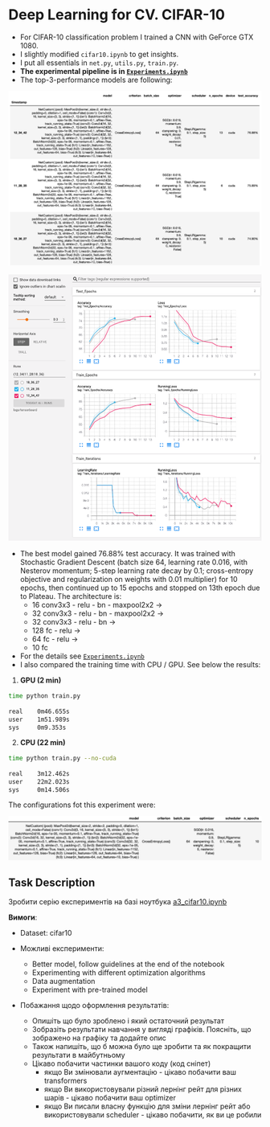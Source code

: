 # Deep Learning for CV. CIFAR-10

- For CIFAR-10 classification problem I trained a CNN with GeForce GTX 1080.
- I slightly modified `cifar10.ipynb` to get insights.
- I put all essentials in `net.py`, `utils.py`, `train.py`.
- **The experimental pipeline is in [`Experiments.ipynb`](./Experiments.ipynb)**
- The top-3-performance models are following:

![Top-3 Configs](assets/top-3_configs.png?raw=true "Top-3 Configs")

![Top-3 TB](assets/top-3_tb.png?raw=true "Top-3 TB")

- The best model gained 76.88% test accuracy. It was trained with Stochastic Gradient Descent (batch size 64, learning rate 0.016, with Nesterov momentum; 5-step learning rate decay by 0.1; cross-entropy objective and regularization on weights with 0.01 multiplier) for 10 epochs, then continued up to 15 epochs and stopped on 13th epoch due to Plateau. The architecture is:
    * 16 conv3x3 - relu - bn - maxpool2x2 ->
    * 32 conv3x3 - relu - bn - maxpool2x2 ->
    * 32 conv3x3 - relu - bn ->
    * 128 fc - relu ->
    * 64 fc - relu ->
    * 10 fc
- For the details see [`Experiments.ipynb`](./Experiments.ipynb)
- I also compared the training time with CPU / GPU. See below the results:
1. **GPU (2 min)**
```bash
time python train.py
```
```
real    0m46.655s
user    1m51.989s
sys     0m9.353s
```

2. **CPU (22 min)**
```bash
time python train.py --no-cuda
```
```
real    3m12.462s
user    22m2.023s
sys     0m14.506s
```
The configurations fot this experiment were:

![GPU/CPU Configs](assets/gpu_cpu_configs.png?raw=true "GPU/CPU Configs")

## Task Description

Зробити серiю експериментiв на базi ноутбука [a3_cifar10.ipynb](https://github.com/lyubonko/ucu2019/blob/master/assignments/a3_cifar10.ipynb)

**Вимоги**:

* Dataset: cifar10 
* Можливi експерименти:

    - Better model, follow guidelines at the end of the notebook
    - Experimenting with different optimization algorithms
    - Data augmentation
    - Experiment with pre-trained model

* Побажання щодо оформлення результатiв:
    - Опишiть що було зроблено i який остаточний результат
    - Зобразiть результати навчання у виглядi графiкiв. Пояснiть, що зображено на графiку та додайте опис
    - Також напишiть, що б можна було ще зробити та як покращити результати в майбутньому
    - Цiкаво побачити частинки вашого коду (код снiпет)
        * якщо Ви змiнювали аугментацiю - цiкаво побачити ваш transformers
        * якщо Ви використовували рiзний лернiнг рейт для рiзних шарiв - цiкаво побачити ваш optimizer
        * якщо Ви писали власну функцiю для змiни лернiнг рейт або використовували scheduler - цiкаво побачити, як ви це робили
